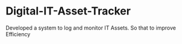# Digital-IT-Asset-Tracker
Developed a system to log and monitor IT Assets. So that to improve Efficiency
